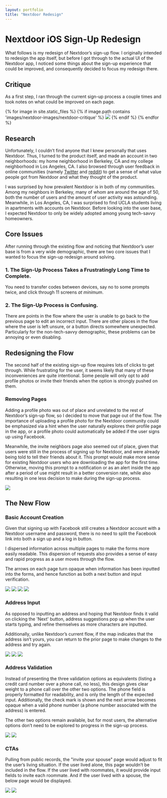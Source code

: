 ```yaml
---
layout: portfolio
title: "Nextdoor Redesign"
---
```


# Nextdoor iOS Sign-Up Redesign

What follows is my redesign of Nextdoor’s sign-up flow. I originally intended to redesign the app itself, but before I got through to the actual UI of the Nextdoor app, I noticed some things about the sign-up experience that could be improved, and consequently decided to focus my redesign there.

## Critique

As a first step, I ran through the current sign-up process a couple times and took notes on what could be improved on each page.

<div class="critique">
	{% for image in site.static_files %}
	{% if image.path contains 'images/nextdoor-images/nextdoor-critique' %}
	    <img src="{{site.baseurl}}{{image.path}}">
	{% endif %}
	{% endfor %}
</div>


## Research

Unfortunately, I couldn’t find anyone that I knew personally that uses Nextdoor. Thus, I turned to the product itself, and made an account in two neighborhoods: my home neighborhood in Berkeley, CA and my college neighborhood in Los Angeles, CA. I also browsed through user feedback in online communities (namely [Twitter](https://twitter.com/search?f=tweets&q=nextdoor%20app&src=typd) and [r](https://www.reddit.com/r/sanfrancisco/comments/3tcpor/things_found_on_nextdoorcom/)[e](https://www.reddit.com/r/pittsburgh/comments/1zj4cy/nextdoorcom_is_in_pitttsburgh_and_wants_to_help/)[d](https://www.reddit.com/r/SanJose/comments/3jcuiz/nextdoor_when_a_neighborhood_website_turns/)[dit](https://www.reddit.com/r/mildlyinfuriating/comments/58abth/someone_on_nextdoor_was_asking_how_to_exterminate/)) to get a sense of what value people got from Nextdoor and what they thought of the product.

I was surprised by how prevalent Nextdoor is in both of my communities. Among my neighbors in Berkeley, many of whom are around the age of 50, both the number of users and the amount of user activity was astounding. Meanwhile, in Los Angeles, CA, I was surprised to find UCLA students living in apartments with accounts on Nextdoor. Before looking into the user base, I expected Nextdoor to only be widely adopted among young tech-savvy homeowners.

## Core Issues

After running through the existing flow and noticing that Nextdoor’s user base is from a very wide demographic, there are two core issues that I wanted to focus the sign-up redesign around solving.

### 1. The Sign-Up Process Takes a Frustratingly Long Time to Complete. 
You need to transfer codes between devices, say no to some prompts twice, and click through 11 screens *at minimum*.

### 2. The Sign-Up Process is Confusing. 
There are points in the flow where the user is unable to go back to the previous page to edit an incorrect input. There are other places in the flow where the user is left unsure, or a button directs somewhere unexpected. Particularly for the non-tech-savvy demographic, these problems can be annoying or even disabling.

## Redesigning the Flow

The second half of the existing sign-up flow requires lots of clicks to get through. While frustrating for the user, it seems likely that many of these inconveniences are quite intentional. Some people will only opt to add profile photos or invite their friends when the option is strongly pushed on them.

### Removing Pages

Adding a profile photo was out of place and unrelated to the rest of Nextdoor’s sign-up flow, so I decided to move that page out of the flow. The importance of uploading a profile photo for the Nextdoor community could be emphasized via a hint when the user naturally explores their profile page in the app, or a profile photo could automatically be added if the user signs up using Facebook.

Meanwhile, the invite neighbors page also seemed out of place, given that users were still in the process of signing up for Nextdoor, and were already being told to tell their friends about it. This prompt would make more sense for existing Nextdoor users who are downloading the app for the first time. Otherwise, moving this prompt to a notification or as an alert inside the app after a period of use might result in a better conversion rate, while also resulting in one less decision to make during the sign-up process.

<div class="critique">
	<img src="{{site.baseurl}}/images/nextdoor-images/nextdoor-sketches/sketch-combined.jpg" class="magnify">
</div>

## The New Flow

### Basic Account Creation

Given that signing up with Facebook still creates a Nextdoor account with a Nextdoor username and password, there is no need to split the Facebook link into both a sign up and a log in button. 

I dispersed information across multiple pages to make the forms more easily readable. This dispersion of requests also provides a sense of easy and rapid progress as a user moves through the flow.

The arrows on each page turn opaque when information has been inputted into the forms, and hence function as both a next button and input verification.

<div class="mocks">
    <img src="{{site.baseurl}}/images/nextdoor-images/nextdoor-mocks/1-Landing.png">
    <img src="{{site.baseurl}}/images/nextdoor-images/nextdoor-mocks/2-LogIn.png">
    <img src="{{site.baseurl}}/images/nextdoor-images/nextdoor-mocks/3-SignUp.png">
    <img src="{{site.baseurl}}/images/nextdoor-images/nextdoor-mocks/4-Name.png">
</div>

### Address Input

As opposed to inputting an address and hoping that Nextdoor finds it valid on clicking the 'Next' button, address suggestions pop up when the user starts typing, and refine themselves as more characters are inputted.

Additionally, unlike Nextdoor’s current flow, if the map indicates that the address isn’t yours, you can return to the prior page to make changes to the address and try again.

<div class="mocks">
    <img src="{{site.baseurl}}/images/nextdoor-images/nextdoor-mocks/5-Address.png">
    <img src="{{site.baseurl}}/images/nextdoor-images/nextdoor-mocks/6-AddressResults.png">
    <img src="{{site.baseurl}}/images/nextdoor-images/nextdoor-mocks/7-AddressMap.png">
</div>

### Address Validation

Instead of presenting the three validation options as equivalents (listing a credit card number over a phone call, no less), this design gives clear weight to a phone call over the other two options. The phone field is properly formatted for readability, and is only the length of the expected input. Additionally, the check mark is shown and the next arrow becomes opaque when a valid phone number (a phone number associated with the address) is entered.

The other two options remain available, but for most users, the alternative options don’t need to be explored to progress in the sign-up process.

<div class="mocks">
    <img src="{{site.baseurl}}/images/nextdoor-images/nextdoor-mocks/8-Validation.png">
    <img src="{{site.baseurl}}/images/nextdoor-images/nextdoor-mocks/9-Validation2.png">
</div>

### CTAs

Pulling from public records, the "invite your spouse" page would adjust to fit the user’s living situation. If the user lived alone, this page wouldn’t be included in the flow. If the user lived with roommates, it would provide input fields to invite each roommate. And if the user lived with a spouse, the below page would be displayed.

<div class="mocks">
    <img src="{{site.baseurl}}/images/nextdoor-images/nextdoor-mocks/91-InviteOthers.png">
    <img src="{{site.baseurl}}/images/nextdoor-images/nextdoor-mocks/92-Notifications.png">
</div>

